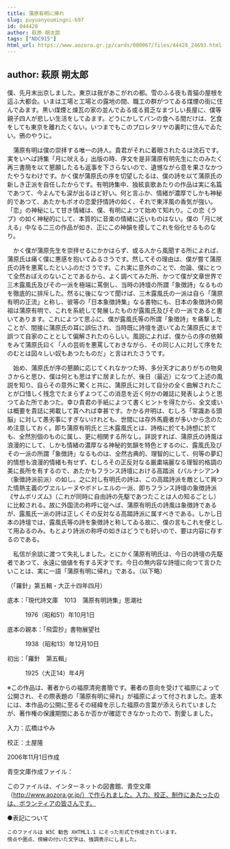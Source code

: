 ```yaml
---
title: 蒲原有明に帰れ
slug: puyuanyoumingni-b97
id: 044428
author: 萩原 朔太郎
tags: ["NDC915"]
html_url: https://www.aozora.gr.jp/cards/000067/files/44428_24693.html
---
```


## author: 萩原 朔太郎

僕、先月末出京しました。東京は我があこがれの都。雪のふる夜も青猫の屋根を這ふ大都会。いまは工場と工場との露地の間、職工の群がつてゐる煤煙の街に住んでゐます。黒い煤煙と煉瓦の家の並んでゐる或る貧乏なまづしい長屋に、僕等親子四人が悲しい生活をしてゐます。どうにかしてパンの食へる間だけは、乞食をしても東京を離れたくない。いつまでもこのプロレタリヤの裏町に住んでゐたい。鴉のやうに。



　蒲原有明は僕の崇拝する唯一の詩人。貴君がそれに着眼されたるは流石です。実をいへば詩集「月に吠える」出版の時、序文を是非蒲原有明先生にたのみたく再三書簡を以て懇願したるも返事を下さらないので、遺憾ながら意を果さなかつたやうなわけです。かく僕が蒲原氏の序を切望したるは、僕の詩を以て蒲原氏の新しき正派を自任したからです。有明詩集中、独絃哀歌あたりの作品は実に名篇であつて、今よんでも涙が出るほど好い。何と言ふか、情緒が濃厚でしかも神秘的であつて、あたかもポオの恋愛抒情詩の如く、それで東洋風の香気が強い。「恋」の神秘にして甘き情緒は、僕、有明によつて始めて知れり。この恋《ラブ》の如く神秘的にして、本質的に音楽の情緒に近いものはない。僕の「月に吠える」中なる二三の作品が如き、正にこの神韻を摸してこれを俗化せるものなり。

　かく僕が蒲原先生を崇拝せるにかかはらず、或る人から風聞する所によれば、蒲原氏は痛く僕に悪感を抱いてゐるさうです。然してその理由は、僕が嘗て蒲原氏の詩を悪罵したといふのださうです。これ実に意外のことで、勿論、僕にとつて全然おぼえのないことであるから、よく調べてみた所、かつて僕が文章世界で三木露風氏及びその一派を極端に罵倒し、当時の詩壇の所謂「象徴詩」なるものを徹底的に排斥した。然るに後になつて聞けば、三木露風氏の一派は自ら「蒲原有明の正流」と称し、彼等の「日本象徴詩集」なる書物にも、日本の象徴詩の開祖は蒲原有明で、これを系統して発展したものが露風氏及びその一派であると書いてあります。これによつて思ふに、僕が露風氏等の所謂「象徴詩」を痛撃したことが、間接に蒲原氏の耳に誤伝され、当時既に詩壇を退いてゐた蒲原氏にまで誤つて自家のこととして偏解されたのらしい。風説によれば、僕からの序の依頼をみて蒲原氏曰く「人の芸術を悪罵しておきながら、その同じ人に対して序をたのむとは図々しい奴もあつたものだ」と言はれたさうです。

　始め、蒲原氏が序の懇願に応じてくれなかつた時、多分天才にありがちの物臭さからと思ひ、僕は何とも思はずに居ましたが、後日（最近）になつて上述の風説を知り、自らその意外に驚くと共に、蒲原氏に対して自分の全く曲解されたことが口惜しく残念でたまらずよつてこの消息を近く何かの雑誌に発表しようと思つてゐた所であつた。幸ひ貴君の手紙によつて書くヒントを得たから、全文或いは概要を貴誌に掲載して貰へれば幸甚です。かかる弁明は、むしろ「常識ある頭脳」に対して愚劣事にすぎないけれども、世間には存外馬鹿者が多いから念のため注意しておく。即ち蒲原有明氏と三木露風氏とは、詩格に於ても詩想に於ても、全然別個のものに属し、更に相関する所なし。詳説すれば、蒲原氏の詩風は浪漫的にして、しかも情緒の濃厚なる神秘的気韻を特色とするのに、露風氏及びその一派の所謂「象徴詩」なるものは、全然古典的、理智的にして、何等の夢幻的情想も浪漫的情緒も有せず、むしろその正反対なる厳粛端麗なる理智的格調の美に長所を有するので、あたかもフランス詩壇における高踏派《パルナシアン》（象徴詩派前派）の如し。之に対し有明氏の詩は、この高踏詩派を敵として興つた情熱主義のヴヱルレーヌやボドレエルの一派、即ちフランス詩壇の象徴詩派《サムボリズム》（これが同時に自由詩の先駆であつたことは人の知るごとし）に比較される。故に外国流の称呼に従へば、蒲原有明氏の詩風は象徴詩であるが、露風氏一派の詩は正しくその反対なる高踏詩派に属すべきである。しかし日本の詩壇では、露風氏等の詩を象徴詩と称してゐる故に、僕の言もこれを便として用ゐるのみ。もとより詩派の称呼の如きはどうでも好いので、要は内容に存するのである。

　私信が余談に渡つて失礼しました。とにかく蒲原有明氏は、今日の詩壇の先駆者であつて、永遠に価値を有する天才です。今日の無内容な詩壇に向つて言ひたいことは、実に一語「蒲原有明に帰れ」である。（以下略）

（「羅針」第五輯・大正十四年四月）













底本：「現代詩文庫　1013　蒲原有明詩集」思潮社


　　　1976（昭和51）年10月1日

底本の親本：「飛雲抄」書物展望社

　　　1938（昭和13）年12月10日

初出：「羅針　第五輯」

　　　1925（大正14）年4月

※この作品は、著者からの福原清宛書簡です。著者の意向を受けて福原によって公開され、その際表題の「蒲原有明に帰れ」が福原によって付されました。底本には、本作品の公開に至るその経緯を示した福原の言葉が添えられていましたが、著作権の保護期間にあるか否かが確認できなかったので、割愛しました。

入力：広橋はやみ

校正：土屋隆

2006年11月1日作成

青空文庫作成ファイル：

このファイルは、インターネットの図書館、青空文庫（http://www.aozora.gr.jp/）で作られました。入力、校正、制作にあたったのは、ボランティアの皆さんです。











●表記について


	このファイルは W3C 勧告 XHTML1.1 にそった形式で作成されています。
	傍点や圏点、傍線の付いた文字は、強調表示にしました。